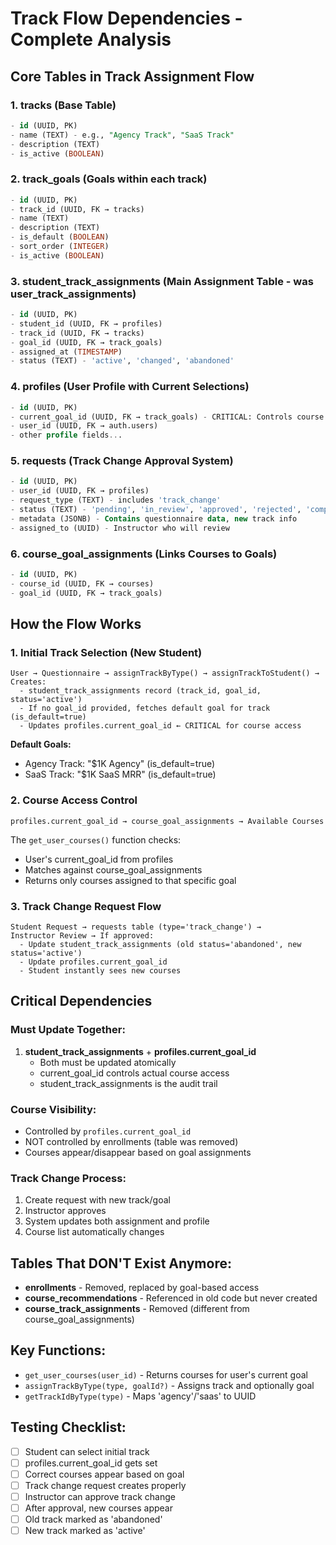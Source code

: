 # Track Flow Dependencies - Complete Analysis

## Core Tables in Track Assignment Flow

### 1. **tracks** (Base Table)
```sql
- id (UUID, PK)
- name (TEXT) - e.g., "Agency Track", "SaaS Track"
- description (TEXT)
- is_active (BOOLEAN)
```

### 2. **track_goals** (Goals within each track)
```sql
- id (UUID, PK)
- track_id (UUID, FK → tracks)
- name (TEXT)
- description (TEXT)
- is_default (BOOLEAN)
- sort_order (INTEGER)
- is_active (BOOLEAN)
```

### 3. **student_track_assignments** (Main Assignment Table - was user_track_assignments)
```sql
- id (UUID, PK)
- student_id (UUID, FK → profiles)
- track_id (UUID, FK → tracks)
- goal_id (UUID, FK → track_goals)
- assigned_at (TIMESTAMP)
- status (TEXT) - 'active', 'changed', 'abandoned'
```

### 4. **profiles** (User Profile with Current Selections)
```sql
- id (UUID, PK)
- current_goal_id (UUID, FK → track_goals) - CRITICAL: Controls course access
- user_id (UUID, FK → auth.users)
- other profile fields...
```

### 5. **requests** (Track Change Approval System)
```sql
- id (UUID, PK)
- user_id (UUID, FK → profiles)
- request_type (TEXT) - includes 'track_change'
- status (TEXT) - 'pending', 'in_review', 'approved', 'rejected', 'completed'
- metadata (JSONB) - Contains questionnaire data, new track info
- assigned_to (UUID) - Instructor who will review
```

### 6. **course_goal_assignments** (Links Courses to Goals)
```sql
- id (UUID, PK)
- course_id (UUID, FK → courses)
- goal_id (UUID, FK → track_goals)
```

## How the Flow Works

### 1. Initial Track Selection (New Student)
```
User → Questionnaire → assignTrackByType() → assignTrackToStudent() → Creates:
  - student_track_assignments record (track_id, goal_id, status='active')
  - If no goal_id provided, fetches default goal for track (is_default=true)
  - Updates profiles.current_goal_id ← CRITICAL for course access
```

**Default Goals:**
- Agency Track: "$1K Agency" (is_default=true)
- SaaS Track: "$1K SaaS MRR" (is_default=true)

### 2. Course Access Control
```
profiles.current_goal_id → course_goal_assignments → Available Courses
```
The `get_user_courses()` function checks:
- User's current_goal_id from profiles
- Matches against course_goal_assignments
- Returns only courses assigned to that specific goal

### 3. Track Change Request Flow
```
Student Request → requests table (type='track_change') →
Instructor Review → If approved:
  - Update student_track_assignments (old status='abandoned', new status='active')
  - Update profiles.current_goal_id
  - Student instantly sees new courses
```

## Critical Dependencies

### Must Update Together:
1. **student_track_assignments** + **profiles.current_goal_id**
   - Both must be updated atomically
   - current_goal_id controls actual course access
   - student_track_assignments is the audit trail

### Course Visibility:
- Controlled by `profiles.current_goal_id`
- NOT controlled by enrollments (table was removed)
- Courses appear/disappear based on goal assignments

### Track Change Process:
1. Create request with new track/goal
2. Instructor approves
3. System updates both assignment and profile
4. Course list automatically changes

## Tables That DON'T Exist Anymore:
- **enrollments** - Removed, replaced by goal-based access
- **course_recommendations** - Referenced in old code but never created
- **course_track_assignments** - Removed (different from course_goal_assignments)

## Key Functions:
- `get_user_courses(user_id)` - Returns courses for user's current goal
- `assignTrackByType(type, goalId?)` - Assigns track and optionally goal
- `getTrackIdByType(type)` - Maps 'agency'/'saas' to UUID

## Testing Checklist:
- [ ] Student can select initial track
- [ ] profiles.current_goal_id gets set
- [ ] Correct courses appear based on goal
- [ ] Track change request creates properly
- [ ] Instructor can approve track change
- [ ] After approval, new courses appear
- [ ] Old track marked as 'abandoned'
- [ ] New track marked as 'active'